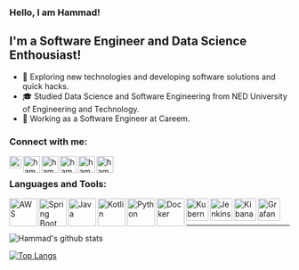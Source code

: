 ### Hello, I am Hammad!

## I'm a Software Engineer and Data Science Enthousiast!

- 🤔 Exploring new technologies and developing software solutions and quick hacks.
- 🎓 Studied Data Science and Software Engineering from NED University of Engineering and Technology.
- 💼 Working as a Software Engineer at Careem.

### Connect with me:

[<img align="left" alt="hammadallauddin | Stackoverflow" width="22px" src="https://cdn.jsdelivr.net/npm/simple-icons@3.4.0/icons/stackoverflow.svg" />][stackoverflow]
[<img align="left" alt="hammadallauddin | LinkedIn" width="30px" src="https://cdn.jsdelivr.net/npm/simple-icons@v3/icons/linkedin.svg" />][linkedin]
[<img align="left" alt="hammadallauddin | Reddit" width="30px" src="https://cdn.jsdelivr.net/npm/simple-icons@v3/icons/reddit.svg" />][reddit]
[<img align="left" alt="hammadallauddin | Twitter" width="30px" src="https://cdn.jsdelivr.net/npm/simple-icons@v3/icons/twitter.svg" />][twitter]
[<img align="left" alt="hammadallauddin | Instagram" width="30px" src="https://cdn.jsdelivr.net/npm/simple-icons@v3/icons/instagram.svg" />][instagram]
[<img align="left" alt="hammadallauddin | Facebook" width="30px" src="https://cdn.jsdelivr.net/npm/simple-icons@v3/icons/facebook.svg" />][facebook]

<br />

### Languages and Tools:
<img align="left" alt="AWS" width="50px" height="50px" src="https://panduz.net/wp-content/uploads/2021/02/aws-logo.jpg" />
<img align="left" alt="Spring Boot" width="50px" height="50px" src="https://pbs.twimg.com/profile_images/1235868806079057921/fTL08u_H_400x400.png" />
<img align="left" alt="Java" width="50px" height="50px" src="https://cdn.freelogovectors.net/svg05/java-logo.svg" />
<img align="left" alt="Kotlin" width="50px" height="50px" src="https://d3njjcbhbojbot.cloudfront.net/api/utilities/v1/imageproxy/https://coursera-course-photos.s3.amazonaws.com/e3/f27630d13511e88dd241e68ded0cea/K_logo_800x800.png?auto=format%2Ccompress&dpr=1" />
<img align="left" alt="Python" width="50px"height="50px" src="https://www.python.org/static/opengraph-icon-200x200.png" />
<img align="left" alt="Docker" width="50px" height="50px" src="https://cdn4.iconfinder.com/data/icons/logos-and-brands/512/97_Docker_logo_logos-512.png" />
<img align="left" alt="Kubernetes" width="40px" height="40px" src="https://upload.wikimedia.org/wikipedia/commons/thumb/3/39/Kubernetes_logo_without_workmark.svg/1200px-Kubernetes_logo_without_workmark.svg.png" />
<img align="left" alt="Jenkins" width="40px" height="40px" src="https://www.pngitem.com/pimgs/m/340-3408094_jenkins-ci-hd-png-download.png" />
<img align="left" alt="Kibana" width="40px" height="40px" src="https://miro.medium.com/max/400/1*8j8fs_OnB1cnjQ1CbEbZkA.png" />
<img align="left" alt="Grafana" width="40px" height="40px" src="https://grafana.com/static/img/about/grafana_logo_swirl_fullcolor.jpg" />
<br />
<br />

---
![Hammad's github stats](https://github-readme-stats.vercel.app/api?username=hammadallauddin&show_icons=true)

[![Top Langs](https://github-readme-stats.vercel.app/api/top-langs/?username=hammadallauddin)](https://github.com/hammadallauddin/github-readme-stats)

[twitter]: https://twitter.com/hammadallauddin
[instagram]: https://instagram.com/hammadallauddin
[linkedin]: https://linkedin.com/in/hammadallauddin
[stackoverflow]: https://stackoverflow.com/users/4572126/hammad-allauddin
[facebook]: https://facebook.com/hammadallauddin
[reddit]: https://www.reddit.com/user/hammadallauddin
